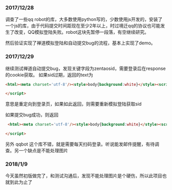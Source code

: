 ### 2017/12/28

调查了一些qq robot的库，大多数使用python写的，少数使用js开发的，安装了一个js的库，由于代码提交时间距现在至少2年以上，时过境迁qq的协议也可能发生了改变，QQ模拟登陆失败。robot这块先暂停一段落，有空继续研究。

然后验证实现了禅道模拟登陆和自动提交bug的流程，基本上实现了demo。

### 2017/12/29

继续测试禅道自动提交bug，发现关键字段为zentaosid，需要登录后在response的cookie获取。
如果sid过期，返回的text为
```html
<html><meta charset='utf-8'/><style>body{background:white}</style><script>self.location='/zentao/user-login-L3plbnRhby9idWctY3JlYXRlLTM5LTAtbW9kdWxlSUQ9MC5odG1s.html';

</script>
```
意思是重定向到登录页，如果如此返回，则需要重新模拟登陆获取sid

如果提交bug成功，则返回
```html
 <html><meta charset='utf-8'/><style>body{background:white}</style><script>self.location='/zentao/bug-browse-38-0-byModule-0.html';

</script>


```

另外 qqbot 这个库不错，就是需要每天扫码登录。听说能发邮件提醒，有待调查。另一个缺点是不能处理图片

### 2018/1/9
今天虽然初版做完了，和测试沟通后，发现不能处理图片是个硬伤，所以此项目也就到此为止了
